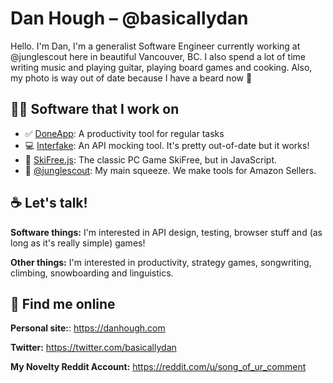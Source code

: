 # Dan Hough – @basicallydan

Hello. I'm Dan, I'm a generalist Software Engineer currently working at
@junglescout here in beautiful Vancouver, BC. I also spend a lot of time
writing music and playing guitar, playing board games and cooking. Also,
my photo is way out of date because I have a beard now :bearded_person:

## 👨‍💻 Software that I work on

* :white_check_mark: [DoneApp](http://danhough.com/blog/done-devlog-3/): A productivity tool for regular tasks
* 💻 [Interfake](https://github.com/basicallydan/interfake): An API mocking tool. It's pretty out-of-date but it works!
* 🎿 [SkiFree.js](http://basicallydan.github.io/skifree.js/): The classic PC Game SkiFree, but in JavaScript.
* :palm_tree: [@junglescout](https://junglescout.com): My main squeeze. We make tools for Amazon Sellers.

## :coffee: Let's talk!

**Software things:** I'm interested in API design, testing, browser stuff and
(as long as it's really simple) games!

**Other things:** I'm interested in productivity, strategy games, songwriting,
climbing, snowboarding and linguistics.

## :telescope: Find me online

**Personal site:**: https://danhough.com

**Twitter:** https://twitter.com/basicallydan

**My Novelty Reddit Account:** https://reddit.com/u/song_of_ur_comment

